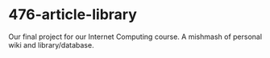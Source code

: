 # 476-article-library
Our final project for our Internet Computing course. A mishmash of personal wiki and library/database. 
